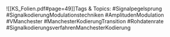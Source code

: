 
![[KS_Folien.pdf#page=49]]Tags & Topics:
   #Signalpegelsprung
   #SignalkodierungModulationstechniken
   #AmplitudenModulation
   #VManchester
   #ManchesterKodierungTransition
   #Rohdatenrate
   #SignalkodierungsverfahrenManchesterKodierung